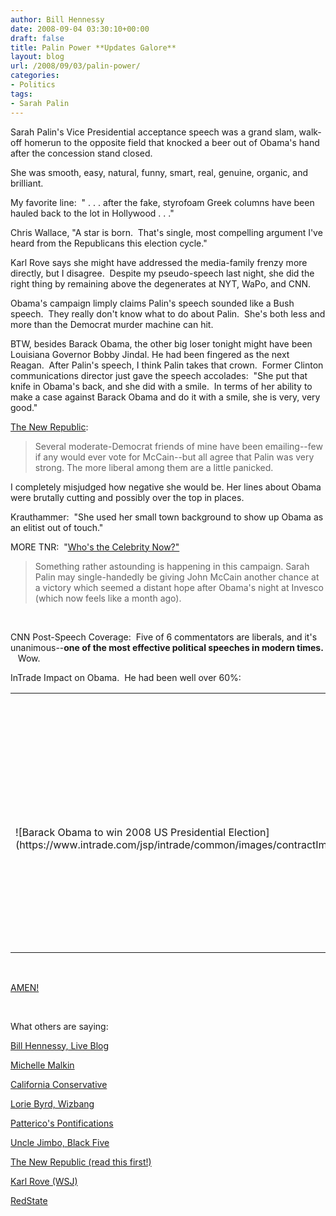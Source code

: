 ```yaml
---
author: Bill Hennessy
date: 2008-09-04 03:30:10+00:00
draft: false
title: Palin Power **Updates Galore**
layout: blog
url: /2008/09/03/palin-power/
categories:
- Politics
tags:
- Sarah Palin
---
```


Sarah Palin's Vice Presidential acceptance speech was a grand slam, walk-off homerun to the opposite field that knocked a beer out of Obama's hand after the concession stand closed.

She was smooth, easy, natural, funny, smart, real, genuine, organic, and brilliant.

My favorite line:  " . . . after the fake, styrofoam Greek columns have been hauled back to the lot in Hollywood . . ."

Chris Wallace, "A star is born.  That's single, most compelling argument I've heard from the Republicans this election cycle."

Karl Rove says she might have addressed the media-family frenzy more directly, but I disagree.  Despite my pseudo-speech last night, she did the right thing by remaining above the degenerates at NYT, WaPo, and CNN.

Obama's campaign limply claims Palin's speech sounded like a Bush speech.  They really don't know what to do about Palin.  She's both less and more than the Democrat murder machine can hit.

BTW, besides Barack Obama, the other big loser tonight might have been Louisiana Governor Bobby Jindal. He had been fingered as the next Reagan.  After Palin's speech, I think Palin takes that crown.  Former Clinton communications director just gave the speech accolades:  "She put that knife in Obama's back, and she did with a smile.  In terms of her ability to make a case against Barack Obama and do it with a smile, she is very, very good."

[The New Republic](https://blogs.tnr.com/tnr/blogs/the_stump/archive/2008/09/03/focus-group-palin-was-alarmingly-strong.aspx):  


> Several moderate-Democrat friends of mine have been emailing--few if any would ever vote for McCain--but all agree that Palin was very strong. The more liberal among them are a little panicked. 

I completely misjudged how negative she would be. Her lines about Obama were brutally cutting and possibly over the top in places. 


Krauthammer:  "She used her small town background to show up Obama as an elitist out of touch."

MORE TNR:  "[Who's the Celebrity Now?"](https://blogs.tnr.com/tnr/blogs/the_stump/archive/2008/09/03/who-s-the-celebrity-now.aspx)


> Something rather astounding is happening in this campaign. Sarah Palin may single-handedly be giving John McCain another chance at a victory which seemed a distant hope after Obama's night at Invesco (which now feels like a month ago).


 

CNN Post-Speech Coverage:  Five of 6 commentators are liberals, and it's unanimous--**one of the most effective political speeches in modern times.**    Wow.

InTrade Impact on Obama.  He had been well over 60%:
<table cellpadding="0" cellspacing="0" border="0" class="featuredEventsBox" >
<tbody >
<tr >

<td colspan="4" align="center" class="featuredEventHeader" >2008 US Election - 2008 Presidential Election Winner (Individual)
</td>
</tr>
<tr >

<td colspan="4" align="center" class="featuredEventHeaderLower" >Barack Obama to win 2008 US Presidential Election
</td>
</tr>
<tr >

<td align="left" rowspan="3" class="featuredEventImage" valign="middle" >![Barack Obama to win 2008 US Presidential Election](https://www.intrade.com/jsp/intrade/common/images/contractImages/obama.jpg)

</td>

<td class="featuredEventContent" >
<table cellpadding="0" cellspacing="0" border="0" width="100%" >
<tbody >
<tr >

<td align="left" >**Last Price:**
</td>

<td colspan="2" align="center" >****59.0   ![](https://www.intrade.com/jsp/intrade/common/images/homepage/priceDown.gif)
 2.7****
</td>
</tr>
<tr >

<td colspan="3" > 
</td>
</tr>
<tr >

<td align="left" >**You can buy
this at 59.0**
</td>

<td align="center" >
</td>
</tr>
<tr >

<td colspan="2" > 
</td>
</tr>
<tr >

<td align="left" >**You can sell
this at 58.9**
</td>

<td align="center" >
</td>
</tr>
<tr >

<td colspan="2" > 
</td>
</tr>
<tr >

<td align="left" >
</td>

<td align="center" >
</td>
</tr>
</tbody></table>

</td>

<td width="170" align="center" class="graph" >[![](https://www.intrade.com/jsp/intrade/common/images/homepage/cachedGraphs/409933.png)
](https://www.intrade.com//?request_operation=main&request_type=action&checkHomePage=true#)
</td>
</tr>
</tbody></table>
 

[AMEN!](https://michellemalkin.com/2008/09/03/cut-the-someone-wrote-the-speech-for-her-crap/)

 

What others are saying:

[Bill Hennessy, Live Blog](https://hennessysview.com/2008/09/03/live-blogging-the-palin-speech/)

[Michelle Malkin](https://michellemalkin.com/2008/09/03/ladys-night-palin-at-the-rnc/)

[California Conservative](https://www.californiaconservative.org/2008/liveblogging-sarah-palin/)

[Lorie Byrd, Wizbang](https://wizbangblog.com/content/2008/09/03/so-much-for-the-redneck-beauty-queen-mayor-of-a-pissant-town.php)

[Patterico's Pontifications](https://patterico.com/2008/09/03/holy-moley/)

[Uncle Jimbo, Black Five](https://www.blackfive.net/main/2008/09/what-we-heard-s.html)

[The New Republic (read this first!)](https://blogs.tnr.com/tnr/blogs/the_stump/archive/2008/09/03/focus-group-palin-was-alarmingly-strong.aspx)

[Karl Rove (WSJ)](https://online.wsj.com/article/SB122048917883797417.html?mod=rss_opinion_main)

[RedState](https://www.redstate.com/diaries/redstate/2008/sep/03/sarah-palin-an-amazing-historic-epic-win/)
